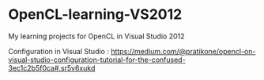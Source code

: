 # OpenCL-learning-VS2012
My learning projects for OpenCL in Visual Studio 2012

Configuration in Visual Studio : https://medium.com/@pratikone/opencl-on-visual-studio-configuration-tutorial-for-the-confused-3ec1c2b5f0ca#.sr5v6xukd
